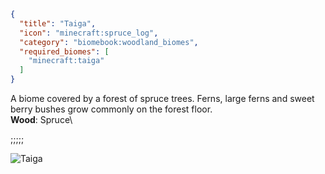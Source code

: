 ```json
{
  "title": "Taiga",
  "icon": "minecraft:spruce_log",
  "category": "biomebook:woodland_biomes",
  "required_biomes": [
    "minecraft:taiga"
  ]
}
```

A biome covered by a forest of spruce trees. Ferns, large ferns and sweet berry bushes grow commonly on the forest floor.\
**Wood**: Spruce\

;;;;;

![Taiga](biomebook:textures/gui/biomes/taiga.png,fit)